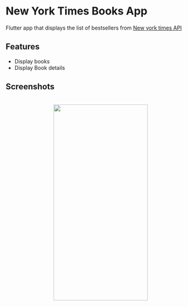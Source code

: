 # New York Times Books App

Flutter app that displays the list of bestsellers from [New york times API](https://developer.nytimes.com/docs/books-product/1/overview)

## Features
- Display books
- Display Book details

## Screenshots

<p align="center">
  <br>
  <img src="https://user-images.githubusercontent.com/37804253/150629617-cdc8a9cd-026f-4867-a2e0-b843b46c344d.png" width="250" height="520">
</p>
